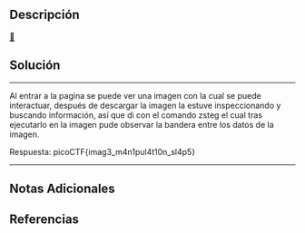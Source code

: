 ## Descripción

[🥛](http://mercury.picoctf.net:29522/)
## Solución

***
Al entrar a la pagina se puede ver una imagen con la cual se puede interactuar, después de descargar la imagen la estuve inspeccionando y buscando información, así que di con el comando zsteg el cual tras ejecutarlo en la imagen pude observar la bandera entre los datos de la imagen.

Respuesta: picoCTF{imag3_m4n1pul4t10n_sl4p5}
***
## Notas Adicionales

## Referencias